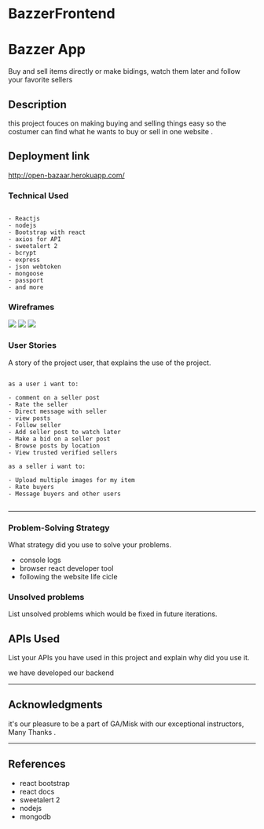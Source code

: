 # BazzerFrontend

# Bazzer App

 Buy and sell items directly or make bidings, watch them later and follow your favorite sellers

## Description

this project fouces on making buying and selling things easy so the costumer can find what he wants to buy or sell in one website .

## Deployment link

http://open-bazaar.herokuapp.com/

### Technical Used 

```

- Reactjs
- nodejs
- Bootstrap with react
- axios for API
- sweetalert 2
- bcrypt
- express
- json webtoken
- mongoose
- passport
- and more

```

### Wireframes

![](./)
![](./)
![](./)

### User Stories

A story of the project user, that explains the use of the project.

```

as a user i want to:

- comment on a seller post
- Rate the seller
- Direct message with seller
- view posts
- Follow seller
- Add seller post to watch later
- Make a bid on a seller post
- Browse posts by location
- View trusted verified sellers

as a seller i want to:

- Upload multiple images for my item
- Rate buyers
- Message buyers and other users


```

---


### Problem-Solving Strategy

What strategy did you use to solve your problems.

- console logs 
- browser react developer tool
- following the website life cicle

### Unsolved problems

List unsolved problems which would be fixed in future iterations.

## APIs Used

List your APIs you have used in this project and explain why did you use it.


we have developed our backend



---

## Acknowledgments

it's our pleasure to be a part of GA/Misk with our exceptional instructors, Many Thanks .

---

 ## References
 - react bootstrap
 - react docs
 - sweetalert 2
 - nodejs
 - mongodb
